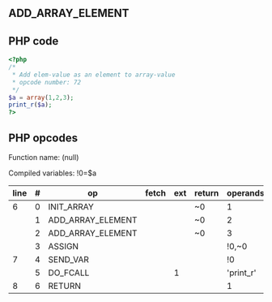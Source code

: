 ADD\_ARRAY\_ELEMENT
-------------------

PHP code
--------

``` php
<?php
/*
 * Add elem-value as an element to array-value
 * opcode number: 72
 */
$a = array(1,2,3);
print_r($a);
?>
```

PHP opcodes
-----------

Function name: (null)

Compiled variables: !0=$a

| line | \#  | op                  | fetch | ext | return | operands   |
|------|-----|---------------------|-------|-----|--------|------------|
| 6    | 0   | INIT\_ARRAY         |       |     | \~0    | 1          |
|      | 1   | ADD\_ARRAY\_ELEMENT |       |     | \~0    | 2          |
|      | 2   | ADD\_ARRAY\_ELEMENT |       |     | \~0    | 3          |
|      | 3   | ASSIGN              |       |     |        | !0,\~0     |
| 7    | 4   | SEND\_VAR           |       |     |        | !0         |
|      | 5   | DO\_FCALL           |       | 1   |        | 'print\_r' |
| 8    | 6   | RETURN              |       |     |        | 1          |
